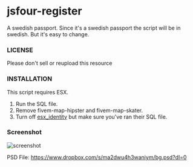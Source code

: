 # jsfour-register
A swedish passport. Since it's a swedish passport the script will be in swedish. But it's easy to change.

### LICENSE
Please don't sell or reupload this resource

### INSTALLATION
This script requires ESX.

1. Run the SQL file.
2. Remove fivem-map-hipster and fivem-map-skater.
3. Turn off [esx_identity](https://github.com/ESX-Org/esx_identity) but make sure you've ran their SQL file.

### Screenshot
![screenshot](https://images-ext-2.discordapp.net/external/7Lo8kB8923e6iZ2O27yPbaO-TQjSoZiA-tj9JeMYrcI/https/image.prntscr.com/image/B6nkMnFORlmyIVTNVUAKrg.png?width=688&height=534)

PSD File: https://www.dropbox.com/s/ma2dwu4h3waniym/bg.psd?dl=0
